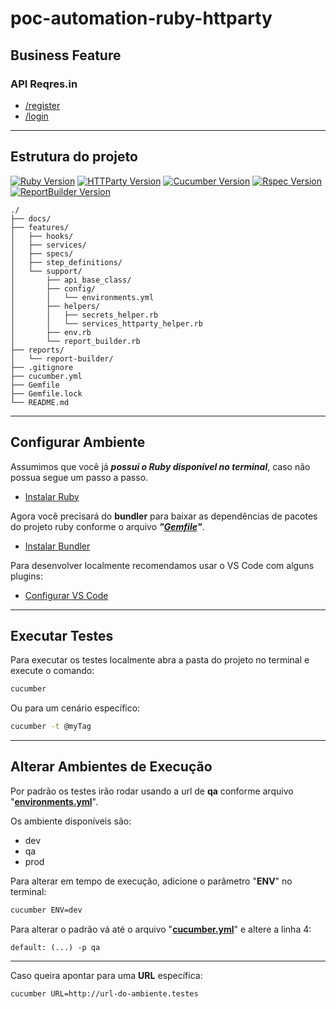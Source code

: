 [ruby-image]: https://img.shields.io/badge/ruby-2.7-red
[ruby-url]: https://www.ruby-lang.org/pt/
[cucumber-image]: https://img.shields.io/badge/cucumber-6.1.0-brightgreen
[cucumber-url]: https://cucumber.io/docs/installation/ruby/
[httparty-image]: https://img.shields.io/badge/httparty-0.20.0-orange
[httparty-url]: https://rubygems.org/gems/httparty/versions/0.20.0
[rspec-image]: https://img.shields.io/badge/rspec-3.10.0-red
[rspec-url]: https://rspec.info/documentation/
[report_builder-image]: https://img.shields.io/badge/report_builder-1.9-blue
[report_builder-url]: https://reportbuilder.rajatthareja.com/

# poc-automation-ruby-httparty

## Business Feature

### **API Reqres.in**

- [/register](features/specs/register.feature)
- [/login](features/specs/login.feature)

---

## Estrutura do projeto

[![Ruby Version][ruby-image]][ruby-url]
[![HTTParty Version][httparty-image]][httparty-url]
[![Cucumber Version][cucumber-image]][cucumber-url]
[![Rspec Version][rspec-image]][rspec-url]
[![ReportBuilder Version][report_builder-image]][report_builder-url]

```text
./
├── docs/
├── features/
│   ├── hooks/
│   ├── services/
│   ├── specs/
│   ├── step_definitions/
│   └── support/
│       ├── api_base_class/
│       ├── config/
│       │   └── environments.yml
│       ├── helpers/
│       │   ├── secrets_helper.rb
│       │   └── services_httparty_helper.rb
│       ├── env.rb
│       └── report_builder.rb
├── reports/
│   └── report-builder/
├── .gitignore
├── cucumber.yml
├── Gemfile
├── Gemfile.lock
└── README.md
```

---

## Configurar Ambiente

Assumimos que você já ***possui o Ruby disponível no terminal***, caso não possua segue um passo a passo.

- [Instalar Ruby](docs/config-env/install-ruby.md)

Agora você precisará do **bundler** para baixar as dependências de pacotes do projeto ruby conforme o arquivo ***"[Gemfile](Gemfile)"***.

- [Instalar Bundler](docs/config-env/install-bundler.md)

Para desenvolver localmente recomendamos usar o VS Code com alguns plugins:

- [Configurar VS Code](docs/config-env/config-vscode.md)

---

## Executar Testes

Para executar os testes localmente abra a pasta do projeto no terminal e execute o comando:

```bash
cucumber
```

Ou para um cenário específico:

```bash
cucumber -t @myTag
```

---

## Alterar Ambientes de Execução

Por padrão os testes irão rodar usando a url de **qa** conforme arquivo "**[environments.yml](features/support/config/environments.yml)**".

Os ambiente disponíveis são:

- dev
- qa
- prod

Para alterar em tempo de execução, adicione o parâmetro "**ENV**" no terminal:

```bash
cucumber ENV=dev
```

Para alterar o padrão vá até o arquivo "**[cucumber.yml](cucumber.yml)**" e altere a linha 4:

```text
default: (...) -p qa
```

---
Caso queira apontar para uma **URL** específica:

```text
cucumber URL=http://url-do-ambiente.testes
```
